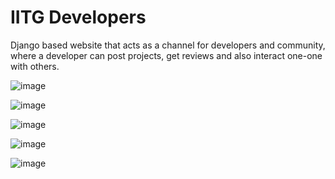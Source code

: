 # IITG Developers

Django based website that acts as a channel for developers and community, where a developer can
post projects, get reviews and also interact one-one with others.


![image](https://user-images.githubusercontent.com/83868114/190485354-b01fae8d-b55c-4fd5-8b45-1c881f94c0e2.png)

![image](https://user-images.githubusercontent.com/83868114/190485188-5963c3bb-b709-496e-8ed2-c60d320eb13a.png)

![image](https://user-images.githubusercontent.com/83868114/190485221-6f36bb0b-47f2-48e6-8954-b01748b3c780.png)

![image](https://user-images.githubusercontent.com/83868114/190485279-bfd5aaab-9835-465d-b6f6-b39b6a9b988d.png)

![image](https://user-images.githubusercontent.com/83868114/190485320-f1612ff5-6728-46eb-9126-f021015fc49f.png)

